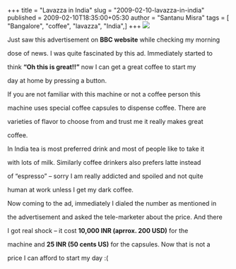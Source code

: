 +++
title = "Lavazza in India"
slug = "2009-02-10-lavazza-in-india"
published = 2009-02-10T18:35:00+05:30
author = "Santanu Misra"
tags = [ "Bangalore", "coffee", "lavazza", "India",]
+++
[![](../images/thumbnails/2009-02-10-lavazza-in-india-lavazzablue.jpg)](../images/2009-02-10-lavazza-in-india-lavazzablue.jpg)



Just saw this advertisement on **BBC website** while checking my morning

dose of news. I was quite fascinated by this ad. Immediately started to

think **“Oh this is great!!”** now I can get a great coffee to start my

day at home by pressing a button.



If you are not familiar with this machine or not a coffee person this

machine uses special coffee capsules to dispense coffee. There are

varieties of flavor to choose from and trust me it really makes great

coffee.



In India tea is most preferred drink and most of people like to take it

with lots of milk. Similarly coffee drinkers also prefers latte instead

of “espresso” – sorry I am really addicted and spoiled and not quite

human at work unless I get my dark coffee.



Now coming to the ad, immediately I dialed the number as mentioned in

the advertisement and asked the tele-marketer about the price. And there

I got real shock – it cost **10,000 INR (aprrox. 200 USD)** for the

machine and **25 INR (50 cents US)** for the capsules. Now that is not a

price I can afford to start my day :(
